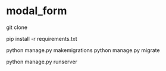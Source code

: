 # modal_form

git clone

pip install -r requirements.txt

python manage.py makemigrations
python manage.py migrate

python manage.py runserver
